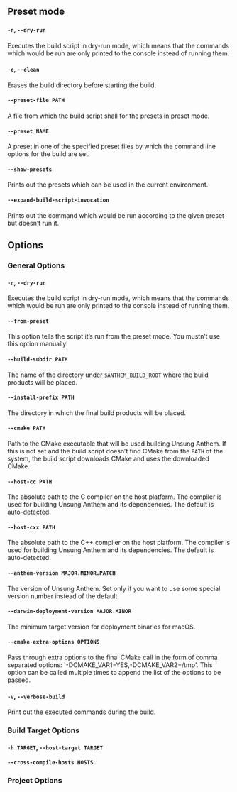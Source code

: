 ## Preset mode

#### `-n`, `--dry-run`

Executes the build script in dry-run mode, which means that the commands which would be run are only printed to the console instead of running them.

#### `-c`, `--clean`

Erases the build directory before starting the build.

#### `--preset-file PATH`

A file from which the build script shall for the presets in preset mode.

#### `--preset NAME`

A preset in one of the specified preset files by which the command line options for the build are set.

#### `--show-presets`

Prints out the presets which can be used in the current environment.

#### `--expand-build-script-invocation`

Prints out the command which would be run according to the given preset but doesn’t run it.


## Options

### General Options

#### `-n`, `--dry-run`

Executes the build script in dry-run mode, which means that the commands which would be run are only printed to the console instead of running them.

#### `--from-preset`

This option tells the script it’s run from the preset mode. You mustn’t use this option manually!

#### `--build-subdir PATH`

The name of the directory under `$ANTHEM_BUILD_ROOT` where the build products will be placed.

#### `--install-prefix PATH`

The directory in which the final build products will be placed.

#### `--cmake PATH`

Path to the CMake executable that will be used building Unsung Anthem. If this is not set and the build script doesn’t find CMake from the `PATH` of the system, the build script downloads CMake and uses the downloaded CMake.

#### `--host-cc PATH`

The absolute path to the C compiler on the host platform. The compiler is used for building Unsung Anthem and its dependencies. The default is auto-detected.

#### `--host-cxx PATH`

The absolute path to the C++ compiler on the host platform. The compiler is used for building Unsung Anthem and its dependencies. The default is auto-detected.

#### `--anthem-version MAJOR.MINOR.PATCH`

The version of Unsung Anthem. Set only if you want to use some special version number instead of the default.

#### `--darwin-deployment-version MAJOR.MINOR`

The minimum target version for deployment binaries for macOS.

#### `--cmake-extra-options OPTIONS`

Pass through extra options to the final CMake call in the form of comma separated options: '-DCMAKE_VAR1=YES,-DCMAKE_VAR2=/tmp'. This option can be called multiple times to append the list of the options to be passed.

#### `-v`, `--verbose-build`

Print out the executed commands during the build.

### Build Target Options

#### `-h TARGET`, `--host-target TARGET`

#### `--cross-compile-hosts HOSTS`

### Project Options

#### 
